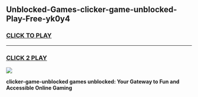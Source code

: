 
## Unblocked-Games-clicker-game-unblocked-Play-Free-yk0y4
<h3>
<a href="https://premium76.site?title=clicker-game-unblocked&ref=20A">CLICK TO PLAY</a></h3>
<hr>

<h3>
<a href="https://premium76.site?title=clicker-game-unblocked&ref=20A">CLICK 2 PLAY</a>
  
</h3>

<a href="https://premium76.site?title=clicker-game-unblocked&ref=20A"><img src="https://clearcache.store/games.png"></a>


**clicker-game-unblocked games unblocked: Your Gateway to Fun and Accessible Online Gaming**
